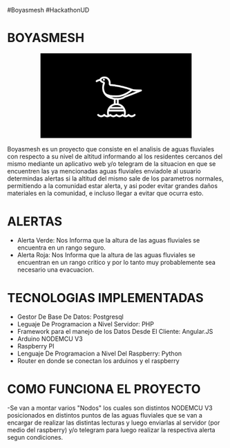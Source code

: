 #Boyasmesh
#HackathonUD

BOYASMESH
=========

<p align="center">
  <img src="logo.png" width="350"/>
</p>


Boyasmesh es un proyecto que consiste en el analisis de aguas fluviales con respecto a su nivel de altitud informando al los residentes cercanos del mismo mediante un aplicativo web y/o telegram de la situacion en que se encuentren las ya mencionadas aguas fluviales enviadole al usuario determindas alertas si la altitud del mismo sale de los parametros normales, permitiendo a la comunidad estar alerta, y asi poder evitar grandes daños materiales en la comunidad, e incluso llegar a evitar que ocurra esto.

ALERTAS
========
- Alerta Verde: Nos Informa que la altura de las aguas fluviales se encuentra en un rango seguro.
- Alerta Roja: Nos Informa que la altura de las aguas fluviales se encuentran en un rango critico y por lo tanto muy probablemente sea necesario una evacuacion. 

TECNOLOGIAS IMPLEMENTADAS
=========================
- Gestor De Base De Datos: Postgresql
- Leguaje De Programacion a Nivel Servidor: PHP
- Framework para el manejo de los Datos Desde El Cliente: Angular.JS
- Arduino NODEMCU V3
- Raspberry PI
- Lenguaje De Programacion a Nivel Del Raspberry: Python
- Router en donde se conectan los arduinos y el raspberry

COMO FUNCIONA EL PROYECTO
=========================
-Se van a montar varios "Nodos" los cuales son distintos NODEMCU V3 posicionados en distintos puntos de las aguas fluviales que se van a encargar de realizar las distintas lecturas y luego enviarlas al servidor (por medio del raspberry) y/o telegram para luego realizar la respectiva alerta segun condiciones.




